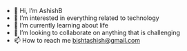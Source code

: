 - 👋 Hi, I’m AshishB
- 👀 I’m interested in everything related to technology
- 🌱 I’m currently learning about life
- 💞️ I’m looking to collaborate on anything that is challenging
- 📫 How to reach me bishtashish@gmail.com

<!---
ashish936/ashish936 is a ✨ special ✨ repository because its `README.md` (this file) appears on your GitHub profile.
You can click the Preview link to take a look at your changes.
--->
